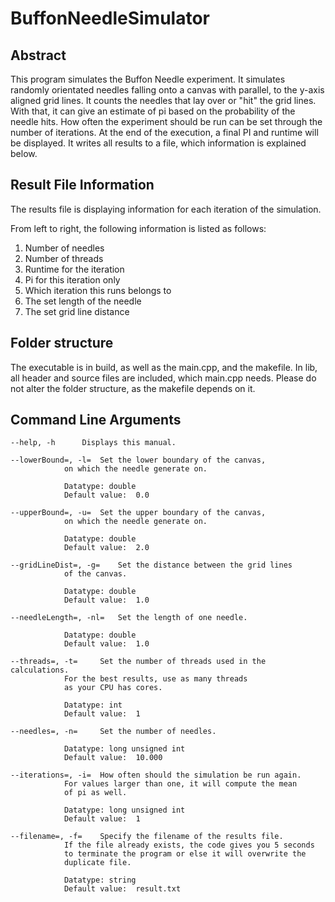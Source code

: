 # BuffonNeedleSimulator

## Abstract

This program simulates the Buffon Needle experiment.
It simulates randomly orientated needles falling onto a canvas
with parallel, to the y-axis aligned grid lines.
It counts the needles that lay over or "hit" the grid lines.
With that, it can give an estimate of pi based on the probability
of the needle hits.
How often the experiment should be run can be set through the number
of iterations.
At the end of the execution, a final PI and runtime will be displayed.
It writes all results to a file, which information is explained below.

## Result File Information

The results file is displaying information for
each iteration of the simulation.

From left to right, the following information is listed as follows:
 1. Number of needles
 2. Number of threads
 3. Runtime for the iteration
 4. Pi for this iteration only
 5. Which iteration this runs belongs to
 6. The set length of the needle
 7. The set grid line distance
 
 ## Folder structure
 
 The executable is in build, as well as the main.cpp, and the makefile.
 In lib, all header and source files are included, which main.cpp needs.
 Please do not alter the folder structure, as the makefile depends on it.
 
 ## Command Line Arguments
 
 
	--help, -h		Displays this manual.
	
	--lowerBound=, -l=	Set the lower boundary of the canvas,
				on which the needle generate on.
						
				Datatype: double
				Default value:	0.0
	
	--upperBound=, -u=	Set the upper boundary of the canvas,
				on which the needle generate on.
					
				Datatype: double
				Default value:	2.0
						
	--gridLineDist=, -g=	Set the distance between the grid lines
				of the canvas.
					
				Datatype: double
				Default value:	1.0
						
	--needleLength=, -nl=	Set the length of one needle.

				Datatype: double
				Default value:	1.0
	
	--threads=, -t=		Set the number of threads used in the calculations.
				For the best results, use as many threads
				as your CPU has cores.
						
				Datatype: int
				Default value:	1
							
	--needles=, -n=		Set the number of needles.
	
				Datatype: long unsigned int
				Default value:	10.000
							
	--iterations=, -i=	How often should the simulation be run again.
				For values larger than one, it will compute the mean
				of pi as well.
				
				Datatype: long unsigned int
				Default value:	1
							
	--filename=, -f=	Specify the filename of the results file.
				If the file already exists, the code gives you 5 seconds
				to terminate the program or else it will overwrite the
				duplicate file.

				Datatype: string
				Default value:	result.txt
							
